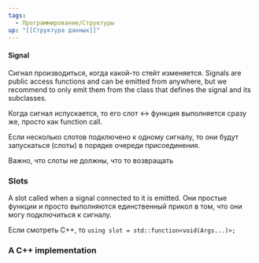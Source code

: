 ```yaml
---
tags:
  - Программирование/Структуры
up: "[[Структура данных]]"
---
```


#### Signal

Сигнал производиться, когда какой-то стейт изменяется. Signals are public access functions and can be emitted from anywhere, but we recommend to only emit them from the class that defines the signal and its subclasses.

Когда сигнал испускается, то его слот <-> функция выполняется сразу же, просто как function call. 

Если несколько слотов подключено к одному сигналу, то они будут запускаться (слоты) в порядке очереди присоединения.

Важно, что слоты не должны, что то возвращать

### Slots

A slot called when a signal connected to it is emitted. Они простые функции и просто выполняются единственный прикол в том, что они могу подключиться к сигналу.

Если смотреть C++, то `using slot = std::function<void(Args...)>; ` 

### A C++ implementation

